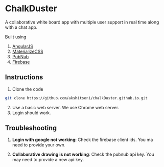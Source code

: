 # ChalkDuster

A collaborative white board app with multiple user support in real time along with a chat app.

Built using
1. [AngularJS](https://angularjs.org/)
2. [MaterializeCSS](http://materializecss.com/)
2. [PubNub](http://https://www.pubnub.com)
3. [Firebase](firebase.google.com)

## Instructions

1. Clone the code

``` bash
git clone https://github.com/akshitsoni/chalkDuster.github.io.git
```

2. Use a basic web server. We use Chrome web server.
3. Login should work.

## Troubleshooting

1. **Login with google not working**: Check the firebase client ids. You ma need to provide your own.

2. **Collaborative drawing is not working**: Check the pubnub api key. You may need to provide a new api key.
